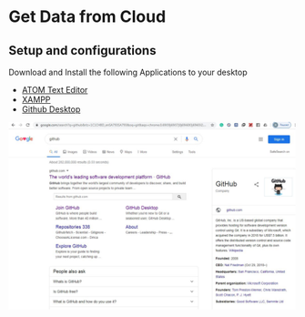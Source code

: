 # Get Data from Cloud

## Setup and configurations

Download and Install the following Applications to your desktop
* <a href="https://atom.io/">ATOM Text Editor</a>
* <a href="https://www.apachefriends.org/index.html">XAMPP</a>
* <a href="https://desktop.github.com/">Github Desktop</a>


<img src="https://github.com/krakenjriot/images/blob/master/1.JPG" width=800 />

